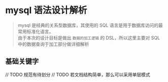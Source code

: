 # mysql 语法设计解析
> mysql 是经典的关系型数据库，其使用的 SQL 语言是用于数据库访问的最常用标准化语言。  
> 由于本次的设计目标是做出 `数据的加工逻辑` 的 DSL，所以这里主要对 SQL 中的数据查询于加工部分做详细解析  

## 基础关键字

// TODO 规范有待划分
// TODO 若文档结构简单，那么可以采用单层模式
